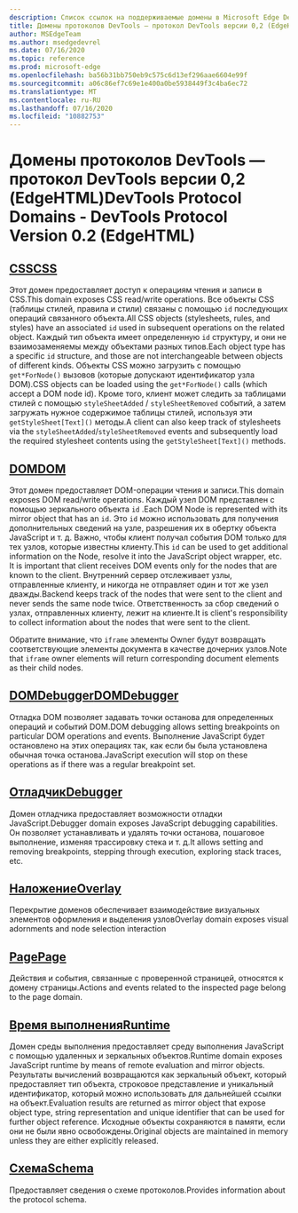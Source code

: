 ```yaml
---
description: Список ссылок на поддерживаемые домены в Microsoft Edge DevTools Protocol версии 0,2.
title: Домены протоколов DevTools — протокол DevTools версии 0,2 (EdgeHTML)
author: MSEdgeTeam
ms.author: msedgedevrel
ms.date: 07/16/2020
ms.topic: reference
ms.prod: microsoft-edge
ms.openlocfilehash: ba56b31bb750eb9c575c6d13ef296aae6604e99f
ms.sourcegitcommit: a06c86ef7c69e1e400a0be5938449f3c4ba6ec72
ms.translationtype: MT
ms.contentlocale: ru-RU
ms.lasthandoff: 07/16/2020
ms.locfileid: "10882753"
---
```

# <span data-ttu-id="36413-103">Домены протоколов DevTools — протокол DevTools версии 0,2 (EdgeHTML)</span><span class="sxs-lookup"><span data-stu-id="36413-103">DevTools Protocol Domains - DevTools Protocol Version 0.2 (EdgeHTML)</span></span>  

## [<span data-ttu-id="36413-104">CSS</span><span class="sxs-lookup"><span data-stu-id="36413-104">CSS</span></span>](css.md)  

<span data-ttu-id="36413-105">Этот домен предоставляет доступ к операциям чтения и записи в CSS.</span><span class="sxs-lookup"><span data-stu-id="36413-105">This domain exposes CSS read/write operations.</span></span> <span data-ttu-id="36413-106">Все объекты CSS (таблицы стилей, правила и стили) связаны с помощью `id` последующих операций связанного объекта.</span><span class="sxs-lookup"><span data-stu-id="36413-106">All CSS objects (stylesheets, rules, and styles) have an associated `id` used in subsequent operations on the related object.</span></span> <span data-ttu-id="36413-107">Каждый тип объекта имеет определенную `id` структуру, и они не взаимозаменяемы между объектами разных типов.</span><span class="sxs-lookup"><span data-stu-id="36413-107">Each object type has a specific `id` structure, and those are not interchangeable between objects of different kinds.</span></span> <span data-ttu-id="36413-108">Объекты CSS можно загрузить с помощью `get*ForNode()` вызовов (которые допускают идентификатор узла DOM).</span><span class="sxs-lookup"><span data-stu-id="36413-108">CSS objects can be loaded using the `get*ForNode()` calls (which accept a DOM node id).</span></span> <span data-ttu-id="36413-109">Кроме того, клиент может следить за таблицами стилей с помощью `styleSheetAdded` / `styleSheetRemoved` событий, а затем загружать нужное содержимое таблицы стилей, используя эти `getStyleSheet[Text]()` методы.</span><span class="sxs-lookup"><span data-stu-id="36413-109">A client can also keep track of stylesheets via the `styleSheetAdded`/`styleSheetRemoved` events and subsequently load the required stylesheet contents using the `getStyleSheet[Text]()` methods.</span></span>
## [<span data-ttu-id="36413-110">DOM</span><span class="sxs-lookup"><span data-stu-id="36413-110">DOM</span></span>](dom.md)
<span data-ttu-id="36413-111">Этот домен предоставляет DOM-операции чтения и записи.</span><span class="sxs-lookup"><span data-stu-id="36413-111">This domain exposes DOM read/write operations.</span></span> <span data-ttu-id="36413-112">Каждый узел DOM представлен с помощью зеркального объекта `id` .</span><span class="sxs-lookup"><span data-stu-id="36413-112">Each DOM Node is represented with its mirror object that has an `id`.</span></span> <span data-ttu-id="36413-113">Это `id` можно использовать для получения дополнительных сведений на узле, разрешения их в обертку объекта JavaScript и т. д. Важно, чтобы клиент получал события DOM только для тех узлов, которые известны клиенту.</span><span class="sxs-lookup"><span data-stu-id="36413-113">This `id` can be used to get additional information on the Node, resolve it into the JavaScript object wrapper, etc. It is important that client receives DOM events only for the nodes that are known to the client.</span></span> <span data-ttu-id="36413-114">Внутренний сервер отслеживает узлы, отправленные клиенту, и никогда не отправляет один и тот же узел дважды.</span><span class="sxs-lookup"><span data-stu-id="36413-114">Backend keeps track of the nodes that were sent to the client and never sends the same node twice.</span></span> <span data-ttu-id="36413-115">Ответственность за сбор сведений о узлах, отправленных клиенту, лежит на клиенте.</span><span class="sxs-lookup"><span data-stu-id="36413-115">It is client's responsibility to collect information about the nodes that were sent to the client.</span></span><p><span data-ttu-id="36413-116">Обратите внимание, что `iframe` элементы Owner будут возвращать соответствующие элементы документа в качестве дочерних узлов.</span><span class="sxs-lookup"><span data-stu-id="36413-116">Note that `iframe` owner elements will return corresponding document elements as their child nodes.</span></span></p>
## [<span data-ttu-id="36413-117">DOMDebugger</span><span class="sxs-lookup"><span data-stu-id="36413-117">DOMDebugger</span></span>](domdebugger.md)
<span data-ttu-id="36413-118">Отладка DOM позволяет задавать точки останова для определенных операций и событий DOM.</span><span class="sxs-lookup"><span data-stu-id="36413-118">DOM debugging allows setting breakpoints on particular DOM operations and events.</span></span> <span data-ttu-id="36413-119">Выполнение JavaScript будет остановлено на этих операциях так, как если бы была установлена обычная точка останова.</span><span class="sxs-lookup"><span data-stu-id="36413-119">JavaScript execution will stop on these operations as if there was a regular breakpoint set.</span></span>
## [<span data-ttu-id="36413-120">Отладчик</span><span class="sxs-lookup"><span data-stu-id="36413-120">Debugger</span></span>](debugger.md)
<span data-ttu-id="36413-121">Домен отладчика предоставляет возможности отладки JavaScript.</span><span class="sxs-lookup"><span data-stu-id="36413-121">Debugger domain exposes JavaScript debugging capabilities.</span></span> <span data-ttu-id="36413-122">Он позволяет устанавливать и удалять точки останова, пошаговое выполнение, изменяя трассировку стека и т. д.</span><span class="sxs-lookup"><span data-stu-id="36413-122">It allows setting and removing breakpoints, stepping through execution, exploring stack traces, etc.</span></span>
## [<span data-ttu-id="36413-123">Наложение</span><span class="sxs-lookup"><span data-stu-id="36413-123">Overlay</span></span>](overlay.md)
<span data-ttu-id="36413-124">Перекрытие доменов обеспечивает взаимодействие визуальных элементов оформления и выделения узлов</span><span class="sxs-lookup"><span data-stu-id="36413-124">Overlay domain exposes visual adornments and node selection interaction</span></span>
## [<span data-ttu-id="36413-125">Page</span><span class="sxs-lookup"><span data-stu-id="36413-125">Page</span></span>](page.md)
<span data-ttu-id="36413-126">Действия и события, связанные с проверенной страницей, относятся к домену страницы.</span><span class="sxs-lookup"><span data-stu-id="36413-126">Actions and events related to the inspected page belong to the page domain.</span></span>
## [<span data-ttu-id="36413-127">Время выполнения</span><span class="sxs-lookup"><span data-stu-id="36413-127">Runtime</span></span>](runtime.md)
<span data-ttu-id="36413-128">Домен среды выполнения предоставляет среду выполнения JavaScript с помощью удаленных и зеркальных объектов.</span><span class="sxs-lookup"><span data-stu-id="36413-128">Runtime domain exposes JavaScript runtime by means of remote evaluation and mirror objects.</span></span> <span data-ttu-id="36413-129">Результаты вычислений возвращаются как зеркальный объект, который предоставляет тип объекта, строковое представление и уникальный идентификатор, который можно использовать для дальнейшей ссылки на объект.</span><span class="sxs-lookup"><span data-stu-id="36413-129">Evaluation results are returned as mirror object that expose object type, string representation and unique identifier that can be used for further object reference.</span></span> <span data-ttu-id="36413-130">Исходные объекты сохраняются в памяти, если они не были явно освобождены.</span><span class="sxs-lookup"><span data-stu-id="36413-130">Original objects are maintained in memory unless they are either explicitly released.</span></span>
## [<span data-ttu-id="36413-131">Схема</span><span class="sxs-lookup"><span data-stu-id="36413-131">Schema</span></span>](schema.md)
<span data-ttu-id="36413-132">Предоставляет сведения о схеме протоколов.</span><span class="sxs-lookup"><span data-stu-id="36413-132">Provides information about the protocol schema.</span></span>